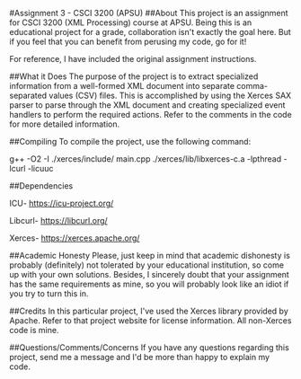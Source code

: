 #Assignment 3 - CSCI 3200 (APSU)
##About
This project is an assignment for CSCI 3200 (XML Processing) course at APSU. Being this is an educational project for a grade, collaboration isn't exactly the goal here. But if you feel that you can benefit from perusing my code, go for it! 

For reference, I have included the original assignment instructions. 

##What it Does
The purpose of the project is to extract specialized information from a well-formed XML document into separate comma-separated values (CSV) files. This is accomplished by using the Xerces SAX parser to parse through the XML document and creating specialized event handlers to perform the required actions. Refer to the comments in the code for more detailed information.

##Compiling
To compile the project, use the following command:

g++ -O2 -I ./xerces/include/ main.cpp ./xerces/lib/libxerces-c.a -lpthread -lcurl -licuuc

##Dependencies

ICU- https://icu-project.org/

Libcurl- https://libcurl.org/

Xerces- https://xerces.apache.org/

##Academic Honesty
Please, just keep in mind that academic dishonesty is probably (definitely) not tolerated by your educational institution, so come up with your own solutions. Besides, I sincerely doubt that your assignment has the same requirements as mine, so you will probably look like an idiot if you try to turn this in.

##Credits
In this particular project, I've used the Xerces library provided by Apache. Refer to that project website for license information. All non-Xerces code is mine.

##Questions/Comments/Concerns
If you have any questions regarding this project, send me a message and I'd be more than happy to explain my code.


